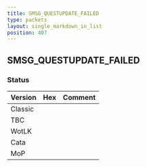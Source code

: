 ```yaml
---
title: SMSG_QUESTUPDATE_FAILED
type: packets
layout: single_markdown_in_list
position: 407
---
```


## SMSG_QUESTUPDATE_FAILED

### Status

Version | Hex | Comment
---------- | ---------- | ---------- 
Classic |  |  
TBC |  |  
WotLK |  |  
Cata |  |  
MoP |  |  